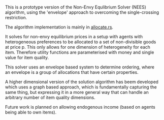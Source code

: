 This is a prototype version of the Non-Envy Equlibrium Solver (NEES) algorithm, using the 'envelope' approach to overcoming the single-crossing restriction.

The algorithm implementation is mainly in [allocate.rs](src/solver/allocate.rs).

It solves for non-envy equilibrium prices in a setup with agents with heterogeneous preferences to be allocated to a set of non-divisible goods at price p.
This only allows for one dimension of heterogeneity for each item. Therefore utility functions are parameterised with money and single value for item quality.

This solver uses an envelope based system to determine ordering, where an envelope is a group of allocations that have certain properties.

A higher dimensional version of the solution algorithm has beem developed which uses a graph based approach, which is fundamentally capturing the same thing, but expressing it in a more general way that can handle an arbitrary number of item quality dimensions.

Future work is planned on allowing endogenous income (based on agents being able to own items).
